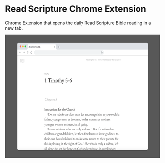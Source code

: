 # Read Scripture Chrome Extension

Chrome Extension that opens the daily Read Scripture Bible reading in a new tab.

<img src="store/ReadScriptureScreenshot-1280x800.png" width="640" height="400" />
